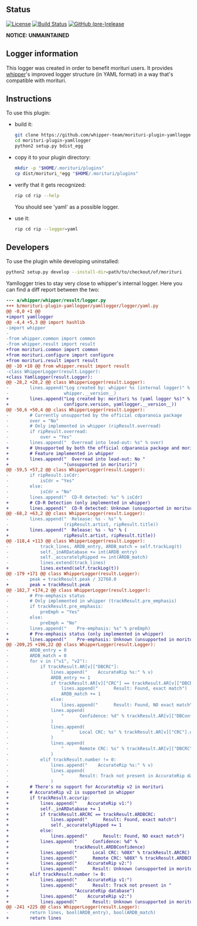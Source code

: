 ## Status

[![License](https://img.shields.io/github/license/whipper-team/morituri-plugin-yamllogger.svg)](https://github.com/whipper-team/morituri-plugin-yamllogger/blob/master/LICENSE)
[![Build Status](https://travis-ci.com/whipper-team/morituri-plugin-yamllogger.svg?branch=master)](https://travis-ci.com/whipper-team/morituri-plugin-yamllogger)
[![GitHub (pre-)release](https://img.shields.io/github/release/whipper-team/morituri-plugin-yamllogger/all.svg)](https://github.com/whipper-team/morituri-plugin-yamllogger/releases/latest)

**NOTICE: UNMAINTAINED**

## Logger information

This logger was created in order to benefit morituri users. It provides [whipper](https://github.com/whipper-team/whipper)'s improved logger structure (in YAML format) in a way that's compatible with morituri.

## Instructions

To use this plugin:

* build it:

    ```bash
    git clone https://github.com/whipper-team/morituri-plugin-yamllogger.git
    cd morituri-plugin-yamllogger
    python2 setup.py bdist_egg
    ```

* copy it to your plugin directory:

    ```bash
    mkdir -p "$HOME/.morituri/plugins"
    cp dist/morituri_*egg "$HOME/.morituri/plugins"
    ```

* verify that it gets recognized:

    ```bash
    rip cd rip --help
    ```

  You should see 'yaml' as a possible logger.

* use it:

    ```bash
    rip cd rip --logger=yaml
    ```

## Developers

To use the plugin while developing uninstalled:

```bash
python2 setup.py develop --install-dir=path/to/checkout/of/morituri
```

Yamllogger tries to stay very close to whipper's internal logger. Here you can find a diff report between the two:

```diff
--- a/whipper/whipper/result/logger.py
+++ b/morituri-plugin-yamllogger/yamllogger/logger/yaml.py
@@ -0,0 +1 @@
+import yamllogger
@@ -4,4 +5,3 @@ import hashlib
-import whipper
-
-from whipper.common import common
-from whipper.result import result
+from morituri.common import common
+from morituri.configure import configure
+from morituri.result import result
@@ -10 +10 @@ from whipper.result import result
-class WhipperLogger(result.Logger):
+class YamlLogger(result.Logger):
@@ -28,2 +28,2 @@ class WhipperLogger(result.Logger):
-        lines.append("Log created by: whipper %s (internal logger)" %
-                     whipper.__version__)
+        lines.append("Log created by: morituri %s (yaml logger %s)" % (
+                     configure.version, yamllogger.__version__))
@@ -50,6 +50,4 @@ class WhipperLogger(result.Logger):
-        # Currently unsupported by the official cdparanoia package
-        over = "No"
-        # Only implemented in whipper (ripResult.overread)
-        if ripResult.overread:
-            over = "Yes"
-        lines.append("  Overread into lead-out: %s" % over)
+        # Unsupported by both the official cdparanoia package and morituri
+        # Feature implemented in whipper
+        lines.append("  Overread into lead-out: No "
+                     "(unsupported in morituri)")
@@ -59,5 +57,2 @@ class WhipperLogger(result.Logger):
-        if ripResult.isCdr:
-            isCdr = "Yes"
-        else:
-            isCdr = "No"
-        lines.append("  CD-R detected: %s" % isCdr)
+        # CD-R Detection (only implemented in whipper)
+        lines.append("  CD-R detected: Unknown (unsupported in morituri)")
@@ -68,2 +63,2 @@ class WhipperLogger(result.Logger):
-        lines.append("  Release: %s - %s" %
-                     (ripResult.artist, ripResult.title))
+        lines.append("  Release: %s - %s" % (
+                     ripResult.artist, ripResult.title))
@@ -118,4 +113 @@ class WhipperLogger(result.Logger):
-            track_lines, ARDB_entry, ARDB_match = self.trackLog(t)
-            self._inARDatabase += int(ARDB_entry)
-            self._accuratelyRipped += int(ARDB_match)
-            lines.extend(track_lines)
+            lines.extend(self.trackLog(t))
@@ -179 +171 @@ class WhipperLogger(result.Logger):
-        peak = trackResult.peak / 32768.0
+        peak = trackResult.peak
@@ -182,7 +174,2 @@ class WhipperLogger(result.Logger):
-        # Pre-emphasis status
-        # Only implemented in whipper (trackResult.pre_emphasis)
-        if trackResult.pre_emphasis:
-            preEmph = "Yes"
-        else:
-            preEmph = "No"
-        lines.append("    Pre-emphasis: %s" % preEmph)
+        # Pre-emphasis status (only implemented in whipper)
+        lines.append("    Pre-emphasis: Unknown (unsupported in morituri)")
@@ -209,25 +196,22 @@ class WhipperLogger(result.Logger):
-        ARDB_entry = 0
-        ARDB_match = 0
-        for v in ("v1", "v2"):
-            if trackResult.AR[v]["DBCRC"]:
-                lines.append("    AccurateRip %s:" % v)
-                ARDB_entry += 1
-                if trackResult.AR[v]["CRC"] == trackResult.AR[v]["DBCRC"]:
-                    lines.append("      Result: Found, exact match")
-                    ARDB_match += 1
-                else:
-                    lines.append("      Result: Found, NO exact match")
-                lines.append(
-                    "      Confidence: %d" % trackResult.AR[v]["DBConfidence"]
-                )
-                lines.append(
-                    "      Local CRC: %s" % trackResult.AR[v]["CRC"].upper()
-                )
-                lines.append(
-                    "      Remote CRC: %s" % trackResult.AR[v]["DBCRC"].upper()
-                )
-            elif trackResult.number != 0:
-                lines.append("    AccurateRip %s:" % v)
-                lines.append(
-                    "      Result: Track not present in AccurateRip database"
-                )
+        # There's no support for AccurateRip v2 in morituri
+        # AccurateRip v2 is supported in whipper
+        if trackResult.accurip:
+            lines.append("    AccurateRip v1:")
+            self._inARDatabase += 1
+            if trackResult.ARCRC == trackResult.ARDBCRC:
+                lines.append("      Result: Found, exact match")
+                self._accuratelyRipped += 1
+            else:
+                lines.append("      Result: Found, NO exact match")
+            lines.append("      Confidence: %d" %
+                         trackResult.ARDBConfidence)
+            lines.append("      Local CRC: %08X" % trackResult.ARCRC)
+            lines.append("      Remote CRC: %08X" % trackResult.ARDBCRC)
+            lines.append("    AccurateRip v2:")
+            lines.append("      Result: Unknown (unsupported in morituri)")
+        elif trackResult.number != 0:
+            lines.append("    AccurateRip v1:")
+            lines.append("      Result: Track not present in "
+                         "AccurateRip database")
+            lines.append("    AccurateRip v2:")
+            lines.append("      Result: Unknown (unsupported in morituri)")
@@ -241 +225 @@ class WhipperLogger(result.Logger):
-        return lines, bool(ARDB_entry), bool(ARDB_match)
+        return lines
```
